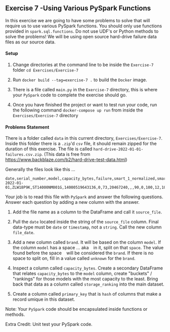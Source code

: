 ## Exercise 7 -Using Various PySpark Functions

In this exercise we are going to have some problems to solve that will require us to
use various PySpark functions. You should only use functions provided in `spark.sql.functions`.
Do not use UDF's or Python methods to solve the problems! We will be using open source
hard-drive failure data files as our source data.

#### Setup
1. Change directories at the command line
   to be inside the `Exercise-7` folder `cd Exercises/Exercise-7`

2. Run `docker build --tag=exercise-7 .` to build the `Docker` image.

3. There is a file called `main.py` in the `Exercise-7` directory, this
is where your `PySpark` code to complete the exercise should go.

4. Once you have finished the project or want to test run your code,
   run the following command `docker-compose up run` from inside the `Exercises/Exercise-7` directory

#### Problems Statement
There is a folder called `data` in this current directory, `Exercises/Exercise-7`. Inside this
folder there is a `.zip`'d `csv` file, it should remain zipped for the duration of this
exercise. The file is called `hard-drive-2022-01-01-failures.csv.zip`. (This data is free
from https://www.backblaze.com/b2/hard-drive-test-data.html)

Generally the files look like this ...
```
date,serial_number,model,capacity_bytes,failure,smart_1_normalized,smart_1_raw,smart_2_normalized,smart_2_raw,smart_3_normalized,smart_3_raw,smart_4_normalized,smart_4_raw,smart_5_normalized,smart_5_raw,smart_7_normalized,smart_7_raw,smart_8_normalized,smart_8_raw,smart_9_normalized,smart_9_raw,smart_10_normalized,smart_10_raw,smart_11_normalized,smart_11_raw,smart_12_normalized,smart_12_raw,smart_13_normalized,smart_13_raw,smart_15_normalized,smart_15_raw,smart_16_normalized,smart_16_raw,smart_17_normalized,smart_17_raw,smart_18_normalized,smart_18_raw,smart_22_normalized,smart_22_raw,smart_23_normalized,smart_23_raw,smart_24_normalized,smart_24_raw,smart_160_normalized,smart_160_raw,smart_161_normalized,smart_161_raw,smart_163_normalized,smart_163_raw,smart_164_normalized,smart_164_raw,smart_165_normalized,smart_165_raw,smart_166_normalized,smart_166_raw,smart_167_normalized,smart_167_raw,smart_168_normalized,smart_168_raw,smart_169_normalized,smart_169_raw,smart_170_normalized,smart_170_raw,smart_171_normalized,smart_171_raw,smart_172_normalized,smart_172_raw,smart_173_normalized,smart_173_raw,smart_174_normalized,smart_174_raw,smart_175_normalized,smart_175_raw,smart_176_normalized,smart_176_raw,smart_177_normalized,smart_177_raw,smart_178_normalized,smart_178_raw,smart_179_normalized,smart_179_raw,smart_180_normalized,smart_180_raw,smart_181_normalized,smart_181_raw,smart_182_normalized,smart_182_raw,smart_183_normalized,smart_183_raw,smart_184_normalized,smart_184_raw,smart_187_normalized,smart_187_raw,smart_188_normalized,smart_188_raw,smart_189_normalized,smart_189_raw,smart_190_normalized,smart_190_raw,smart_191_normalized,smart_191_raw,smart_192_normalized,smart_192_raw,smart_193_normalized,smart_193_raw,smart_194_normalized,smart_194_raw,smart_195_normalized,smart_195_raw,smart_196_normalized,smart_196_raw,smart_197_normalized,smart_197_raw,smart_198_normalized,smart_198_raw,smart_199_normalized,smart_199_raw,smart_200_normalized,smart_200_raw,smart_201_normalized,smart_201_raw,smart_202_normalized,smart_202_raw,smart_206_normalized,smart_206_raw,smart_210_normalized,smart_210_raw,smart_218_normalized,smart_218_raw,smart_220_normalized,smart_220_raw,smart_222_normalized,smart_222_raw,smart_223_normalized,smart_223_raw,smart_224_normalized,smart_224_raw,smart_225_normalized,smart_225_raw,smart_226_normalized,smart_226_raw,smart_230_normalized,smart_230_raw,smart_231_normalized,smart_231_raw,smart_232_normalized,smart_232_raw,smart_233_normalized,smart_233_raw,smart_234_normalized,smart_234_raw,smart_235_normalized,smart_235_raw,smart_240_normalized,smart_240_raw,smart_241_normalized,smart_241_raw,smart_242_normalized,smart_242_raw,smart_244_normalized,smart_244_raw,smart_245_normalized,smart_245_raw,smart_246_normalized,smart_246_raw,smart_247_normalized,smart_247_raw,smart_248_normalized,smart_248_raw,smart_250_normalized,smart_250_raw,smart_251_normalized,smart_251_raw,smart_252_normalized,smart_252_raw,smart_254_normalized,smart_254_raw,smart_255_normalized,smart_255_raw
2022-01-01,ZLW18P9K,ST14000NM001G,14000519643136,0,73,20467240,,,90,0,100,12,100,0,87,495846641,,,89,9937,100,0,,,100,12,,,,,,,,,100,0,,,,,,,,,,,,,,,,,,,,,,,,,,,,,,,,,,,,,,,,,,,,,,,,,,,,,,,100,0,100,0,,,66,34,,,100,2,99,2641,34,34,,,,,100,0,100,0,200,0,10
```

Your job is to read this file with `PySpark` and answer the following questions.
Answer each question by adding a new column with the answer.

1. Add the file name as a column to the DataFrame and call it `source_file`.
2. Pull the `date` located inside the string of the `source_file` column. Final data-type must be
`date` or `timestamp`, not a `string`. Call the new column `file_date`.
3. Add a new column called `brand`. It will be based on the column `model`. If the
column `model` has a space ... aka ` ` in it, split on that `space`. The value
   found before the space ` ` will be considered the `brand`. If there is no
   space to split on, fill in a value called `unknown` for the `brand`.

4. Inspect a column called `capacity_bytes`. Create a secondary DataFrame that
relates `capacity_bytes` to the `model` column, create "buckets" / "rankings" for
   those models with the most capacity to the least. Bring back that
   data as a column called `storage_ranking` into the main dataset.

5. Create a column called `primary_key` that is `hash` of columns that make a record umique
in this dataset.


Note: Your `PySpark` code should be encapsulated inside functions or methods.

Extra Credit: Unit test your PySpark code.
